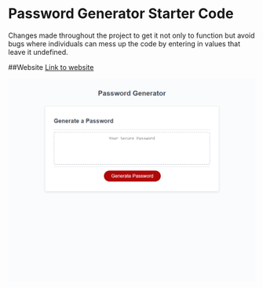 # Password Generator Starter Code

Changes made throughout the project to get it not only to function but avoid bugs where individuals can mess up the code by entering in values that leave it undefined.

##Website
[Link to website](https://joshuaaldrich.github.io/Password-Generator/)

![](joshuaaldrich.github.io_Password-Generator_.png)



